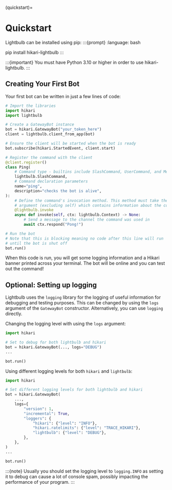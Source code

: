 (quickstart)=
# Quickstart

Lightbulb can be installed using pip:
:::{prompt}
:language: bash

pip install hikari-lightbulb
:::

:::{important}
You must have Python 3.10 or higher in order to use hikari-lightbulb.
:::

## Creating Your First Bot

Your first bot can be written in just a few lines of code:
```python
# Import the libraries
import hikari
import lightbulb

# Create a GatewayBot instance
bot = hikari.GatewayBot("your_token_here")
client = lightbulb.client_from_app(bot)

# Ensure the client will be started when the bot is ready
bot.subscribe(hikari.StartedEvent, client.start)

# Register the command with the client
@client.register()
class Ping(
    # Command type - builtins include SlashCommand, UserCommand, and MessageCommand
    lightbulb.SlashCommand,
    # Command declaration parameters
    name="ping",
    description="checks the bot is alive",
):
    # Define the command's invocation method. This method must take the context as the first
    # argument (excluding self) which contains information about the command invocation.
    @lightbulb.invoke
    async def invoke(self, ctx: lightbulb.Context) -> None:
        # Send a message to the channel the command was used in
        await ctx.respond("Pong!")

# Run the bot
# Note that this is blocking meaning no code after this line will run
# until the bot is shut off
bot.run()
```

When this code is run, you will get some logging information and a Hikari banner printed across your
terminal. The bot will be online and you can test out the command!

## Optional: Setting up logging

Lightbulb uses the `logging` library for the logging of useful information for debugging and testing purposes.
This can be changed by using the `logs` argument of the `GatewayBot` constructor. Alternatively, you can use
`logging` directly.

Changing the logging level with using the `logs` argument:
```py
import hikari

# Set to debug for both lightbulb and hikari
bot = hikari.GatewayBot(..., logs="DEBUG")
...

bot.run()
```

Using different logging levels for both `hikari` and `lightbulb`:
```python
import hikari

# Set different logging levels for both lightbulb and hikari
bot = hikari.GatewayBot(
    ...,
    logs={
        "version": 1,
        "incremental": True,
        "loggers": {
            "hikari": {"level": "INFO"},
            "hikari.ratelimits": {"level": "TRACE_HIKARI"},
            "lightbulb": {"level": "DEBUG"},
        },
    },
)
...

bot.run()
```

:::{note}
Usually you should set the logging level to `logging.INFO` as setting it to debug can cause a lot
of console spam, possibly impacting the performance of your program.
:::

